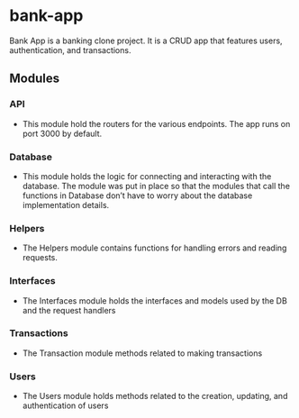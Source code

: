 # bank-app
Bank App is a banking clone project. It is a CRUD app that features users, authentication, and transactions. 

## Modules
### API 
- This module hold the routers for the various endpoints. The app runs on port 3000 by default. 

### Database 
- This module holds the logic for connecting and interacting with the database. The module was put in place so that the modules that call the functions in Database don’t have to worry about the database implementation details. 

### Helpers 
- The Helpers module contains functions for handling errors and reading requests. 

### Interfaces 
- The Interfaces module holds the interfaces and models used by the DB and the request handlers

### Transactions  
- The Transaction module methods related to making transactions 

 ### Users  
- The Users module holds methods related to the creation, updating, and authentication of users
